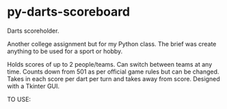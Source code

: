 # py-darts-scoreboard

Darts scoreholder.

Another college assignment but for my Python class.
The brief was create anything to be used for a sport or hobby.

Holds scores of up to 2 people/teams.
Can switch between teams at any time.
Counts down from 501 as per official game rules but can be changed.
Takes in each score per dart per turn and takes away from score.
Designed with a Tkinter GUI.

TO USE:
